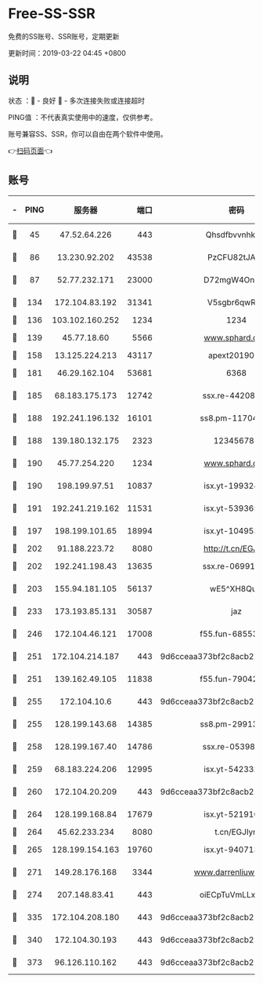 # Free-SS-SSR

免费的SS账号、SSR账号，定期更新

更新时间：2019-03-22 04:45 +0800

## 说明

状态     ：🙂 - 良好 🙁 - 多次连接失败或连接超时

PING值   ：不代表真实使用中的速度，仅供参考。

账号兼容SS、SSR，你可以自由在两个软件中使用。

👉[扫码页面](https://liesauer.github.io/Free-SS-SSR/)👈

## 账号

|-|PING|服务器|端口|密码|加密方式|区域|
|:----:|:----:|:-----:|-----:|:----:|:----:|:----:|
|🙂|45|47.52.64.226|443|Qhsdfbvvnhkm1|aes-256-cfb|HK|
|🙂|86|13.230.92.202|43538|PzCFU82tJAdZ|aes-256-cfb|JP|
|🙂|87|52.77.232.171|23000|D72mgW4OnJDc|aes-256-cfb|SG|
|🙂|134|172.104.83.192|31341|V5sgbr6qwRg1|aes-256-cfb|JP|
|🙂|136|103.102.160.252|1234|1234|rc4-md5|JP|
|🙂|139|45.77.18.60|5566|www.sphard.com|aes-256-cfb|JP|
|🙂|158|13.125.224.213|43117|apext2019005|chacha20|KR|
|🙂|181|46.29.162.104|53681|6368|aes-256-ctr|RU|
|🙂|185|68.183.175.173|12742|ssx.re-44208034|aes-256-cfb|US|
|🙂|188|192.241.196.132|16101|ss8.pm-11704063|aes-256-cfb|US|
|🙂|188|139.180.132.175|2323|123456789|aes-256-cfb|SG|
|🙂|190|45.77.254.220|1234|www.sphard.com|aes-256-cfb|SG|
|🙂|190|198.199.97.51|10837|isx.yt-19932422|aes-256-cfb|US|
|🙂|191|192.241.219.162|11531|isx.yt-53936581|aes-256-cfb|US|
|🙂|197|198.199.101.65|18994|isx.yt-10495356|aes-256-cfb|US|
|🙂|202|91.188.223.72|8080|http://t.cn/EGJIyrl|rc4-md5|RU|
|🙂|202|192.241.198.43|13635|ssx.re-06991700|aes-256-cfb|US|
|🙂|203|155.94.181.105|56137|wE5^XH8Quw|aes-256-cfb|US|
|🙂|233|173.193.85.131|30587|jaz|aes-256-cfb|US|
|🙂|246|172.104.46.121|17008|f55.fun-68553317|aes-256-cfb|SG|
|🙂|251|172.104.214.187|443|9d6cceaa373bf2c8acb22e60b6a58be6|aes-256-cfb|US|
|🙂|251|139.162.49.105|11838|f55.fun-79042752|aes-256-cfb|SG|
|🙂|255|172.104.10.6|443|9d6cceaa373bf2c8acb22e60b6a58be6|aes-256-cfb|US|
|🙂|255|128.199.143.68|14385|ss8.pm-29913305|aes-256-cfb|SG|
|🙂|258|128.199.167.40|14786|ssx.re-05398276|aes-256-cfb|SG|
|🙂|259|68.183.224.206|12995|isx.yt-54233279|aes-256-cfb|SG|
|🙂|260|172.104.20.209|443|9d6cceaa373bf2c8acb22e60b6a58be6|aes-256-cfb|US|
|🙂|264|128.199.168.84|17679|isx.yt-52191057|aes-256-cfb|SG|
|🙂|264|45.62.233.234|8080|t.cn/EGJIyrl|rc4-md5|CA|
|🙂|265|128.199.154.163|19760|isx.yt-94071337|aes-256-cfb|SG|
|🙂|271|149.28.176.168|3344|www.darrenliuwei.com|aes-256-cfb|AU|
|🙂|274|207.148.83.41|443|oiECpTuVmLLxk4Ts|aes-256-cfb|AU|
|🙂|335|172.104.208.180|443|9d6cceaa373bf2c8acb22e60b6a58be6|aes-256-cfb|US|
|🙂|340|172.104.30.193|443|9d6cceaa373bf2c8acb22e60b6a58be6|aes-256-cfb|US|
|🙂|373|96.126.110.162|443|9d6cceaa373bf2c8acb22e60b6a58be6|aes-256-cfb|US|

